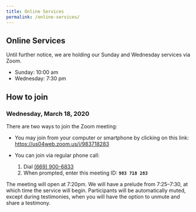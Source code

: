 ```yaml
---
title: Online Services
permalink: /online-services/
---
```


<section markdown="1">

# Online Services

Until further notice, we are holding our Sunday and Wednesday services via Zoom.

* Sunday: <time datetime="10:00">10:00 am</time>
* Wednesday: <time datetime="19:30">7:30 pm</time>

## How to join

### Wednesday, March 18, 2020

There are two ways to join the Zoom meeting:

* You may join from your computer or smartphone by clicking on this link: <a href="https://us04web.zoom.us/j/983718283" rel="external" target="_blank">https://us04web.zoom.us/j/983718283</a>

* You can join via regular phone call:
  1. Dial <a href="tel:+16699006833">(669) 900-6833</a>
  2. When prompted, enter this meeting ID: **`983 718 283`**

The meeting will open at 7:20pm.  We will have a prelude from 7:25–7:30, at
which time the service will begin.  Participants will be automatically muted,
except during testimonies, when you will have the option to unmute and share a
testimony.

</section>

